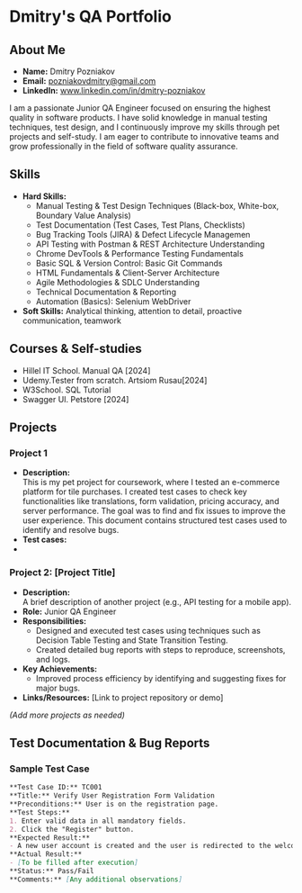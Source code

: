 # Dmitry's QA Portfolio

## About Me
- **Name:** Dmitry Pozniakov
- **Email:** pozniakovdmitry@gmail.com
- **LinkedIn:** www.linkedin.com/in/dmitry-pozniakov

I am a passionate Junior QA Engineer focused on ensuring the highest quality in software products. I have solid knowledge in manual testing techniques, test design, and I continuously improve my skills through pet projects and self-study. I am eager to contribute to innovative teams and grow professionally in the field of software quality assurance.

## Skills
- **Hard Skills:**
  - Manual Testing & Test Design Techniques (Black-box, White-box, Boundary Value Analysis) 
  - Test Documentation (Test Cases, Test Plans, Checklists) 
  - Bug Tracking Tools (JIRA) & Defect Lifecycle Managemen
  - API Testing with Postman & REST Architecture Understanding 
  - Chrome DevTools & Performance Testing Fundamentals 
  - Basic SQL & Version Control: Basic Git Commands
  - HTML Fundamentals & Client-Server Architecture
  - Agile Methodologies & SDLC Understanding 
  - Technical Documentation & Reporting
  - Automation (Basics): Selenium WebDriver
- **Soft Skills:** Analytical thinking, attention to detail, proactive communication, teamwork

## Courses & Self-studies
- Hillel IT School. Manual QA [2024]
- Udemy.Tester from scratch. Artsiom Rusau[2024]
- W3School. SQL Tutorial
- Swagger UI. Petstore [2024]

## Projects
### Project 1
- **Description:**  
This is my pet project for coursework, where I tested an e-commerce platform for tile purchases. I created test cases to check key functionalities like translations, form validation, pricing accuracy, and server performance. The goal was to find and fix issues to improve the user experience. This document contains structured test cases used to identify and resolve bugs.
- **Test cases:**
- 
### Project 2: [Project Title]
- **Description:**  
  A brief description of another project (e.g., API testing for a mobile app).
- **Role:** Junior QA Engineer
- **Responsibilities:**
  - Designed and executed test cases using techniques such as Decision Table Testing and State Transition Testing.
  - Created detailed bug reports with steps to reproduce, screenshots, and logs.
- **Key Achievements:**
  - Improved process efficiency by identifying and suggesting fixes for major bugs.
- **Links/Resources:** [Link to project repository or demo]

*(Add more projects as needed)*

## Test Documentation & Bug Reports

### Sample Test Case
```markdown
**Test Case ID:** TC001  
**Title:** Verify User Registration Form Validation  
**Preconditions:** User is on the registration page.  
**Test Steps:**
1. Enter valid data in all mandatory fields.
2. Click the "Register" button.
**Expected Result:**  
- A new user account is created and the user is redirected to the welcome page.
**Actual Result:**  
- [To be filled after execution]
**Status:** Pass/Fail  
**Comments:** [Any additional observations]
